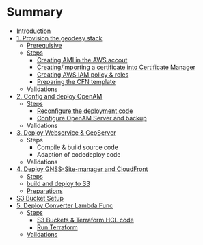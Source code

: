 # Summary

* [Introduction](README.md)
* [1. Provision the geodesy stack](provision-the-geodesy-stack.md)
  * [Prerequisive](provision-the-geodesy-stack/prerequisive.md)
  * [Steps](provision-the-geodesy-stack/steps.md)
    * [Creating AMI in the AWS accout](creating-ami-in-the-aws-accout.md)
    * [Creating/importing a certificate into Certificate Manager](creatingimporting-a-certificate-into-certificate-manager.md)
    * [Creating AWS IAM policy & roles](creating-aws-iam-policy-and-roles.md)
    * [Preparing the CFN template](preparing-the-cfn-template.md)
  * Validations
* [2. Config and deploy OpenAM](deploy-config-and-code-into-openam-asg.md)
  * [Steps](deploy-config-and-code-into-openam-asg/steps.md)
    * [Reconfigure the deployment code](deploy-config-and-code-into-openam-asg/steps/reconfigure-the-deployment-code.md)
    * [Configure OpenAM Server and backup](deploy-config-and-code-into-openam-asg/steps/configure-openam-server-and-backup.md)
  * Validations
* [3. Deploy Webservice & GeoServer](deploy-config-and-code-into-webservice-and-geoserver-asg.md)
  * Steps
    * Compile & build source code 
    * Adaption of codedeploy code
  * Validations
* [4. Deploy GNSS-Site-manager and CloudFront](deploy-gnss-site-manager-in-s3-and-config-cloudfront.md)
  * [Steps](deploy-gnss-site-manager-in-s3-and-config-cloudfront/steps.md)
  * [build and deploy to S3](deploy-gnss-site-manager-in-s3-and-config-cloudfront/steps/build-and-deploy-to-s3.md)
  * [Preparations](deploy-gnss-site-manager-in-s3-and-config-cloudfront/preparations.md)
* [S3 Bucket Setup](deploy-gnss-site-manager-in-s3-and-config-cloudfront/steps/s3-bucket-setup.md)
* [5. Deploy Converter Lambda Func](deploy-gnss-site-manager-in-s3-and-config-cloudfront/preparetions.md)
  * [Steps](deploy-gnss-site-manager-in-s3-and-config-cloudfront/preparetions/steps.md)
    * [S3 Buckets & Terraform HCL code](deploy-gnss-site-manager-in-s3-and-config-cloudfront/preparetions/steps/s3-buckets-and-terraform-hcl-code.md)
    * [Run Terraform](deploy-gnss-site-manager-in-s3-and-config-cloudfront/preparetions/steps/run-terraform-config.md)
  * [Validations](deploy-gnss-site-manager-in-s3-and-config-cloudfront/preparetions/validations.md)

